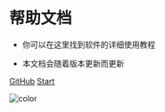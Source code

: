 


# 帮助文档

- 你可以在这里找到软件的详细使用教程

- 本文档会随着版本更新而更新

[GitHub](https://github.com/Tripoccca/ecs_docs)
[Start](/ecs/quickstart.md)

![color](#f0f0f0)
